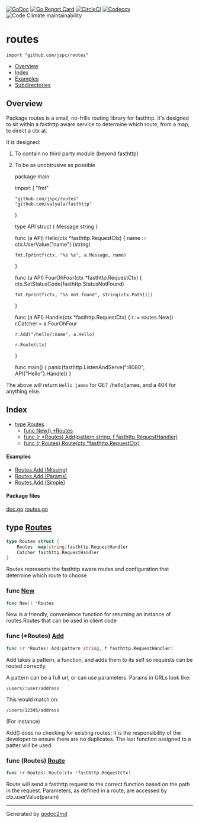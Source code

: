 [![GoDoc](https://godoc.org/github.com/jspc/routes?status.svg)](https://godoc.org/github.com/jspc/routes)
[![Go Report Card](https://goreportcard.com/badge/github.com/jspc/routes)](https://goreportcard.com/report/github.com/jspc/routes)
[![CircleCI](https://circleci.com/gh/jspc/routes/tree/master.svg?style=svg)](https://circleci.com/gh/jspc/routes/tree/master)
[![Codecov](https://codecov.io/gh/jspc/routes/branch/master/graphs/badge.svg?branch=master)](https://codecov.io/gh/jspc/routes/branch/master)
![Code Climate maintainability](https://img.shields.io/codeclimate/maintainability/jspc/routes.svg)


# routes
`import "github.com/jspc/routes"`

* [Overview](#pkg-overview)
* [Index](#pkg-index)
* [Examples](#pkg-examples)
* [Subdirectories](#pkg-subdirectories)

## <a name="pkg-overview">Overview</a>
Package routes is a small, no-frills routing library for fasthttp. It's designed to sit within a fasthttp
aware service to determine which route, from a map, to direct a ctx at.

It is designed:

1. To contain no third party module (beyond fasthttp)

2. To be as unobtrusive as possible


    package main

    import (
       "fmt"

       "github.com/jspc/routes"
       "github.com/valyala/fasthttp"
    )

    type API struct {
       Message string
    }

    func (a API) Hello(ctx *fasthttp.RequestCtx) {
       name := ctx.UserValue("name").(string)

       fmt.Fprintf(ctx, "%s %s", a.Message, name)
    }

    func (a API) FourOhFour(ctx *fasthttp.RequestCtx) {
       ctx.SetStatusCode(fasthttp.StatusNotFound)

       fmt.Fprintf(ctx, "%s not found", string(ctx.Path()))
    }

    func (a API) Handle(ctx *fasthttp.RequestCtx) {
       r := routes.New()
       r.Catcher = a.FourOhFour

       r.Add("/hello/:name", a.Hello)

       r.Route(ctx)
    }

    func main() {
       panic(fasthttp.ListenAndServe(":8080", API{"Hello"}.Handle))
    }

The above will return `Hello james` for GET /hello/james, and a 404 for anything else.




## <a name="pkg-index">Index</a>
* [type Routes](#Routes)
  * [func New() *Routes](#New)
  * [func (r *Routes) Add(pattern string, f fasthttp.RequestHandler)](#Routes.Add)
  * [func (r Routes) Route(ctx *fasthttp.RequestCtx)](#Routes.Route)

#### <a name="pkg-examples">Examples</a>
* [Routes.Add (Missing)](#example_Routes_Add_missing)
* [Routes.Add (Params)](#example_Routes_Add_params)
* [Routes.Add (Simple)](#example_Routes_Add_simple)

#### <a name="pkg-files">Package files</a>
[doc.go](/src/target/doc.go) [routes.go](/src/target/routes.go)






## <a name="Routes">type</a> [Routes](/src/target/routes.go?s=183:282#L12)
``` go
type Routes struct {
    Routes  map[string]fasthttp.RequestHandler
    Catcher fasthttp.RequestHandler
}

```
Routes represents the fasthttp aware routes
and configuration that determine which route to choose







### <a name="New">func</a> [New](/src/target/routes.go?s=405:423#L19)
``` go
func New() *Routes
```
New is a friendly, convenience function for returning
an instance of routes.Routes that can be used in client code





### <a name="Routes.Add">func</a> (\*Routes) [Add](/src/target/routes.go?s=1085:1148#L41)
``` go
func (r *Routes) Add(pattern string, f fasthttp.RequestHandler)
```
Add takes a pattern, a function, and adds them to its self
so requests can be routed correctly.

A pattern can be a full url, or can use parameters.
Params in URLs look like:


    /users/:user/address

This would match on:


    /users/12345/address

(For instance)

Add() does no checking for existing routes; it is the responsibility
of the developer to ensure there are no duplicates. The last function
assigned to a patter will be used.




### <a name="Routes.Route">func</a> (Routes) [Route](/src/target/routes.go?s=1367:1414#L48)
``` go
func (r Routes) Route(ctx *fasthttp.RequestCtx)
```
Route will send a fasthttp request to the correct function based
on the path in the request.
Parameters, as defined in a route, are accessed by ctx.userValue(param)








- - -
Generated by [godoc2md](http://godoc.org/github.com/davecheney/godoc2md)
